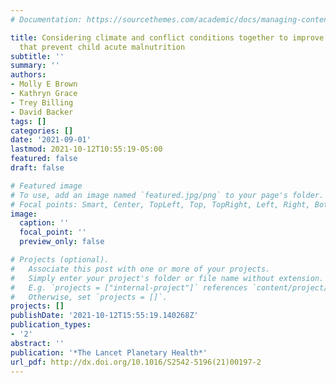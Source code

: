 ```yaml
---
# Documentation: https://sourcethemes.com/academic/docs/managing-content/

title: Considering climate and conflict conditions together to improve interventions
  that prevent child acute malnutrition
subtitle: ''
summary: ''
authors:
- Molly E Brown
- Kathryn Grace
- Trey Billing
- David Backer
tags: []
categories: []
date: '2021-09-01'
lastmod: 2021-10-12T10:55:19-05:00
featured: false
draft: false

# Featured image
# To use, add an image named `featured.jpg/png` to your page's folder.
# Focal points: Smart, Center, TopLeft, Top, TopRight, Left, Right, BottomLeft, Bottom, BottomRight.
image:
  caption: ''
  focal_point: ''
  preview_only: false

# Projects (optional).
#   Associate this post with one or more of your projects.
#   Simply enter your project's folder or file name without extension.
#   E.g. `projects = ["internal-project"]` references `content/project/deep-learning/index.md`.
#   Otherwise, set `projects = []`.
projects: []
publishDate: '2021-10-12T15:55:19.140268Z'
publication_types:
- '2'
abstract: ''
publication: '*The Lancet Planetary Health*'
url_pdf: http://dx.doi.org/10.1016/S2542-5196(21)00197-2
---
```

